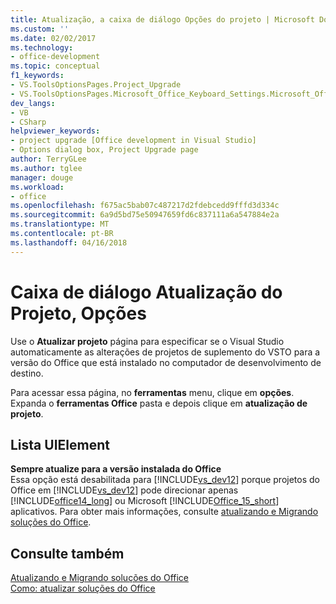 ```yaml
---
title: Atualização, a caixa de diálogo Opções do projeto | Microsoft Docs
ms.custom: ''
ms.date: 02/02/2017
ms.technology:
- office-development
ms.topic: conceptual
f1_keywords:
- VS.ToolsOptionsPages.Project_Upgrade
- VS.ToolsOptionsPages.Microsoft_Office_Keyboard_Settings.Microsoft_Office_Upgrade
dev_langs:
- VB
- CSharp
helpviewer_keywords:
- project upgrade [Office development in Visual Studio]
- Options dialog box, Project Upgrade page
author: TerryGLee
ms.author: tglee
manager: douge
ms.workload:
- office
ms.openlocfilehash: f675ac5bab07c487217d2fdebcedd9fffd3d334c
ms.sourcegitcommit: 6a9d5bd75e50947659fd6c837111a6a547884e2a
ms.translationtype: MT
ms.contentlocale: pt-BR
ms.lasthandoff: 04/16/2018
---
```

# <a name="project-upgrade-options-dialog-box"></a>Caixa de diálogo Atualização do Projeto, Opções
  Use o **Atualizar projeto** página para especificar se o Visual Studio automaticamente as alterações de projetos de suplemento do VSTO para a versão do Office que está instalado no computador de desenvolvimento de destino.  
  
 Para acessar essa página, no **ferramentas** menu, clique em **opções**. Expanda o **ferramentas Office** pasta e depois clique em **atualização de projeto**.  
  
## <a name="uielement-list"></a>Lista UIElement  
 **Sempre atualize para a versão instalada do Office**  
 Essa opção está desabilitada para [!INCLUDE[vs_dev12](../vsto/includes/vs-dev12-md.md)] porque projetos do Office em [!INCLUDE[vs_dev12](../vsto/includes/vs-dev12-md.md)] pode direcionar apenas [!INCLUDE[office14_long](../vsto/includes/office14-long-md.md)] ou Microsoft [!INCLUDE[Office_15_short](../vsto/includes/office-15-short-md.md)] aplicativos. Para obter mais informações, consulte [atualizando e Migrando soluções do Office](../vsto/upgrading-and-migrating-office-solutions.md).  
  
## <a name="see-also"></a>Consulte também  
 [Atualizando e Migrando soluções do Office](../vsto/upgrading-and-migrating-office-solutions.md)   
 [Como: atualizar soluções do Office](http://msdn.microsoft.com/en-us/a269e539-b717-4680-a568-2152b070347e)  
  
  